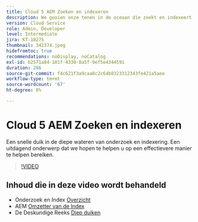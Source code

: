 ```yaml
---
title: Cloud 5 AEM Zoeken en indexeren
description: We gooien onze tenen in de oceaan die zoekt en indexeert
version: Cloud Service
role: Admin, Developer
level: Intermediate
jira: KT-10275
thumbnail: 342374.jpeg
hidefromtoc: true
recommendations: noDisplay, noCatalog
exl-id: b2571a84-101f-4330-8a5f-9ef5e4344591
duration: 286
source-git-commit: f4c621f3a9caa8c2c64b8323312343fe421a5aee
workflow-type: tm+mt
source-wordcount: '67'
ht-degree: 0%

---
```


# Cloud 5 AEM Zoeken en indexeren

Een snelle duik in de diepe wateren van onderzoek en indexering. Een uitdagend onderwerp dat we hopen te helpen u op een effectievere manier te helpen bereiken.

>[!VIDEO](https://video.tv.adobe.com/v/342374?quality=12&learn=on)

## Inhoud die in deze video wordt behandeld

+ Onderzoek en Index [ Overzicht ](https://experienceleague.adobe.com/docs/experience-manager-cloud-service/content/operations/indexing.html)
+ AEM [ Omzetter van de Index ](https://experienceleague.adobe.com/docs/experience-manager-cloud-service/content/migration-journey/refactoring-tools/index-converter.html)
+ De Deskundige Reeks [ Diep duiken ](../../../cloud-service/migration/moving-to-aem-as-a-cloud-service/search-and-indexing.md)
